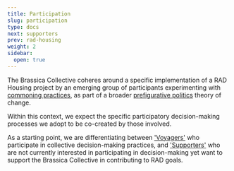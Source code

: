 ```yaml
---
title: Participation
slug: participation
type: docs
next: supporters
prev: rad-housing
weight: 2
sidebar:
  open: true
---
```


The Brassica Collective coheres around a specific implementation of a RAD Housing project by an emerging group of participants experimenting with [commoning practices](https://commonslibrary.org/practising-commoning/), as part of a broader [prefigurative politics](https://commonslibrary.org/prefigurative-politics-in-practice/) theory of change. 

Within this context, we expect the specific participatory decision-making processes we adopt to be co-created by those involved. 

As a starting point, we are differentiating between ['Voyagers'](/handbook/participation/voyagers/) who participate in collective decision-making practices, and ['Supporters'](/handbook/participation/supporters/) who are not currently interested in participating in decision-making yet want to support the Brassica Collective in contributing to RAD goals. 


